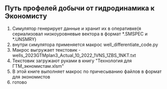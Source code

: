 ## Путь профелей добычи от гидродинамика к Экономисту ##

1. Симулятор генерирует данные и хранит их в оперативке(я сериализовал низкоуровневые вектора в формат *.SMSPEC и *.UNSMRY)
2. внутри симулятора применяется макрос well_differentiate_code.py
3. Макрос выгружает текстовик - wells_2023GTMplan3_Actual_10_2022_1VNS_1ZBS_1NKT.txt
4. Текстовик загружают руками в книгу "Технология для ГТМ_экномистам.xlsm"
5. В этой книге выполняет макрос по причесыванию файлов в формат для экономистов
6. готово